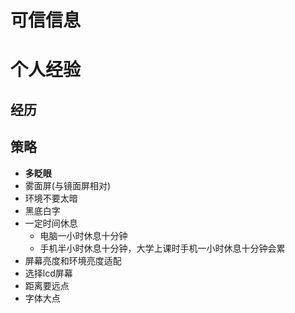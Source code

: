 # 可信信息

# 个人经验
## 经历
## 策略
- **多眨眼**
- 雾面屏(与镜面屏相对)
- 环境不要太暗
- 黑底白字
- 一定时间休息
    - 电脑一小时休息十分钟
    - 手机半小时休息十分钟，大学上课时手机一小时休息十分钟会累
- 屏幕亮度和环境亮度适配
- 选择lcd屏幕
- 距离要远点
- 字体大点
